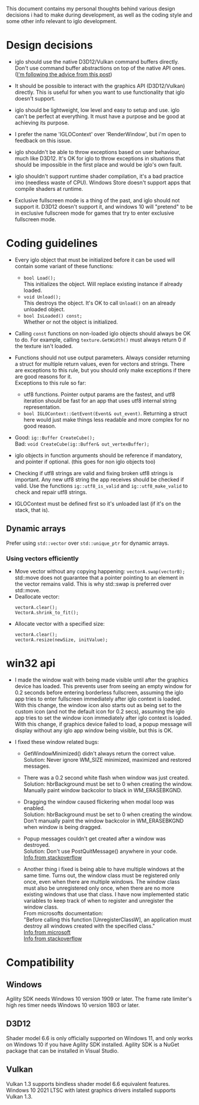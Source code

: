 
This document contains my personal thoughts behind various design decisions i had to make during development, as well as the coding style and some other info relevant to iglo development.

# Design decisions

- iglo should use the native D3D12/Vulkan command buffers directly.
  Don't use command buffer abstractions on top of the native API ones.
  ([I'm following the advice from this post](https://alextardif.com/RenderingAbstractionLayers.html))

- It should be possible to interact with the graphics API (D3D12/Vulkan) directly.
  This is useful for when you want to use functionality that iglo doesn't support.

- iglo should be lightweight, low level and easy to setup and use.
  iglo can't be perfect at everything. It must have a purpose and be good at achieving its purpose.

- I prefer the name 'IGLOContext' over 'RenderWindow', but i'm open to feedback on this issue.

- iglo shouldn't be able to throw exceptions based on user behaviour, much like D3D12.
  It's OK for iglo to throw exceptions in situations that should be impossible in the first place and would be iglo's own fault.

- iglo shouldn't support runtime shader compilation, it's a bad practice imo (needless waste of CPU).
  Windows Store doesn't support apps that compile shaders at runtime.

- Exclusive fullscreen mode is a thing of the past, and iglo should not support it.
  D3D12 doesn't support it, and windows 10 will "pretend" to be in exclusive fullscreen mode for games that try to enter exclusive fullscreen mode.

# Coding guidelines

- Every iglo object that must be initialized before it can be used will contain some variant of these functions:
  - `bool Load();`\
    This initializes the object. Will replace existing instance if already loaded.
  - `void Unload();`\
    This destroys the object. It's OK to call `Unload()` on an already unloaded object.
  - `bool IsLoaded() const;`\
    Whether or not the object is initialized.

- Calling `const` functions on non-loaded iglo objects should always be OK to do.
  For example, calling `texture.GetWidth()` must always return 0 if the texture isn't loaded.

- Functions should not use output parameters.
  Always consider returning a struct for multiple return values, even for vectors and strings.
  There are exceptions to this rule, but you should only make exceptions if there are good reasons for it.\
  Exceptions to this rule so far:
  - utf8 functions. Pointer output params are the fastest, and utf8 iteration should be fast for an app that uses utf8 internal string representation.
  - `bool IGLOContext::GetEvent(Event& out_event)`. Returning a struct here would just make things less readable and more complex for no good reason.

- Good: `ig::Buffer CreateCube();`\
  Bad: `void CreateCube(ig::Buffer& out_vertexBuffer);`

- iglo objects in function arguments should be reference if mandatory, and pointer if optional. (this goes for non iglo objects too)

- Checking if utf8 strings are valid and fixing broken utf8 strings is important.
  Any new utf8 string the app receives should be checked if valid.
  Use the functions `ig::utf8_is_valid` and `ig::utf8_make_valid` to check and repair utf8 strings.

- IGLOContext must be defined first so it's unloaded last (if it's on the stack, that is).

## Dynamic arrays

Prefer using `std::vector` over `std::unique_ptr` for dynamic arrays.

### Using vectors efficiently

- Move vector without any copying happening: `vectorA.swap(vectorB);`\
  std::move does not guarantee that a pointer pointing to an element in the vector remains valid. This is why std::swap is preferred over std::move.
- Deallocate vector:
  ```
  vectorA.clear();
  VectorA.shrink_to_fit();
  ```
- Allocate vector with a specified size:
  ```
  vectorA.clear();
  vectorA.resize(newSize, initValue);
  ```


# win32 api

- I made the window wait with being made visible until after the graphics device has loaded.
  This prevents user from seeing an empty window for 0.2 seconds before entering borderless fullscreen, assuming the iglo app tries to enter fullscreen immediately after iglo context is loaded.
  With this change, the window icon also starts out as being set to the custom icon (and not the default icon for 0.2 secs), assuming the iglo app tries to set the window icon immediately after iglo context is loaded.
  With this change, if graphics device failed to load, a popup message will display without any iglo app window being visible, but this is OK.

- I fixed these window related bugs:
  - GetWindowMinimized() didn't always return the correct value.\
    Solution: Never ignore WM_SIZE minimized, maximized and restored messages.
  - There was a 0.2 second white flash when window was just created.\
    Solution: hbrBackground must be set to 0 when creating the window.
              Manually paint window backcolor to black in WM_ERASEBKGND.
  - Dragging the window caused flickering when modal loop was enabled.\
    Solution: hbrBackground must be set to 0 when creating the window.
              Don't manually paint the window backcolor in WM_ERASEBKGND when window is being dragged.
  - Popup messages couldn't get created after a window was destroyed.\
    Solution: Don't use PostQuitMessage() anywhere in your code.\
    [Info from stackoverflow](https://stackoverflow.com/questions/53459584/messagebox-not-being-displayed)

  - Another thing i fixed is being able to have multiple windows at the same time.
    Turns out, the window class must be registered only once, even when there are multiple windows.
    The window class must also be unregistered only once, when there are no more existing windows that use that class.
    I have now implemented static variables to keep track of when to register and unregister the window class.\
    From microsofts documentation:\
    "Before calling this function [UnregisterClassW], an application must destroy all windows created with the specified class."\
    [Info from microsoft](https://learn.microsoft.com/en-us/windows/win32/api/winuser/nf-winuser-unregisterclassw)\
    [Info from stackoverflow](https://stackoverflow.com/questions/150803/side-effects-of-calling-registerwindow-multiple-times-with-same-window-class)

# Compatibility

## Windows

Agility SDK needs Windows 10 version 1909 or later.
The frame rate limiter's high res timer needs Windows 10 version 1803 or later.

## D3D12

Shader model 6.6 is only officially supported on Windows 11, and only works on Windows 10 if you have Agility SDK installed.
Agility SDK is a NuGet package that can be installed in Visual Studio.

## Vulkan

Vulkan 1.3 supports bindless shader model 6.6 equivalent features.
Windows 10 2021 LTSC with latest graphics drivers installed supports Vulkan 1.3.
